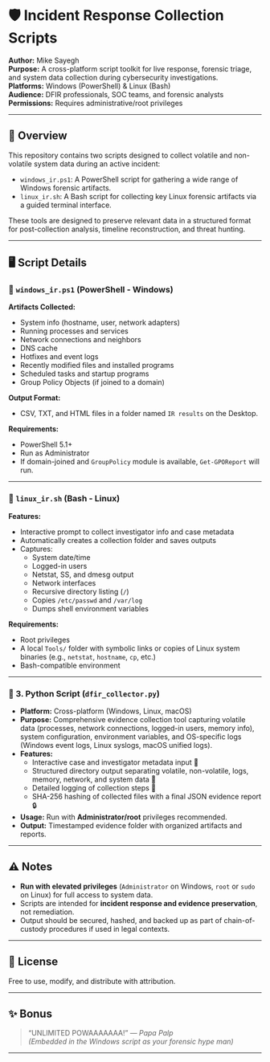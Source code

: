 # 🛡️ Incident Response Collection Scripts

**Author:** Mike Sayegh  
**Purpose:** A cross-platform script toolkit for live response, forensic triage, and system data collection during cybersecurity investigations.  
**Platforms:** Windows (PowerShell) & Linux (Bash)  
**Audience:** DFIR professionals, SOC teams, and forensic analysts  
**Permissions:** Requires administrative/root privileges

---

## 📁 Overview

This repository contains two scripts designed to collect volatile and non-volatile system data during an active incident:

- `windows_ir.ps1`: A PowerShell script for gathering a wide range of Windows forensic artifacts.
- `linux_ir.sh`: A Bash script for collecting key Linux forensic artifacts via a guided terminal interface.

These tools are designed to preserve relevant data in a structured format for post-collection analysis, timeline reconstruction, and threat hunting.

---

## 🖥️ Script Details

### 🔹 `windows_ir.ps1` (PowerShell - Windows)

**Artifacts Collected:**
- System info (hostname, user, network adapters)
- Running processes and services
- Network connections and neighbors
- DNS cache
- Hotfixes and event logs
- Recently modified files and installed programs
- Scheduled tasks and startup programs
- Group Policy Objects (if joined to a domain)

**Output Format:**
- CSV, TXT, and HTML files in a folder named `IR results` on the Desktop.

**Requirements:**
- PowerShell 5.1+
- Run as Administrator
- If domain-joined and `GroupPolicy` module is available, `Get-GPOReport` will run.

---

### 🔹 `linux_ir.sh` (Bash - Linux)

**Features:**
- Interactive prompt to collect investigator info and case metadata
- Automatically creates a collection folder and saves outputs
- Captures:
  - System date/time
  - Logged-in users
  - Netstat, SS, and dmesg output
  - Network interfaces
  - Recursive directory listing (`/`)
  - Copies `/etc/passwd` and `/var/log`
  - Dumps shell environment variables

**Requirements:**
- Root privileges
- A local `Tools/` folder with symbolic links or copies of Linux system binaries (e.g., `netstat`, `hostname`, `cp`, etc.)
- Bash-compatible environment

---

### 🐍 3. Python Script (`dfir_collector.py`)

- **Platform:** Cross-platform (Windows, Linux, macOS)  
- **Purpose:** Comprehensive evidence collection tool capturing volatile data (processes, network connections, logged-in users, memory info), system configuration, environment variables, and OS-specific logs (Windows event logs, Linux syslogs, macOS unified logs).  
- **Features:**  
  - Interactive case and investigator metadata input 📝  
  - Structured directory output separating volatile, non-volatile, logs, memory, network, and system data 📁  
  - Detailed logging of collection steps 📜  
  - SHA-256 hashing of collected files with a final JSON evidence report 🔒  
- **Usage:** Run with **Administrator/root** privileges recommended.  
- **Output:** Timestamped evidence folder with organized artifacts and reports.

---

## ⚠️ Notes

- **Run with elevated privileges** (`Administrator` on Windows, `root` or `sudo` on Linux) for full access to system data.
- Scripts are intended for **incident response and evidence preservation**, not remediation.
- Output should be secured, hashed, and backed up as part of chain-of-custody procedures if used in legal contexts.

---

## 📝 License

Free to use, modify, and distribute with attribution.  

---

## ✨ Bonus

> “UNLIMITED POWAAAAAAA!” — *Papa Palp*  
> _(Embedded in the Windows script as your forensic hype man)_

---
